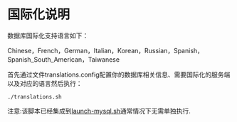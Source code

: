 国际化说明
========================================
数据库国际化支持语言如下：

Chinese，French，German，Italian，Korean，Russian，Spanish，Spanish_South_American，Taiwanese

首先通过文件translations.config配置你的数据库相关信息、需要国际化的服务端以及对应的语言然后执行：

```shell
./translations.sh
```
注意:该脚本已经集成到[launch-mysql.sh](..%2F..%2Fdocker%2Flaunch_mysql.sh)通常情况下无需单独执行.